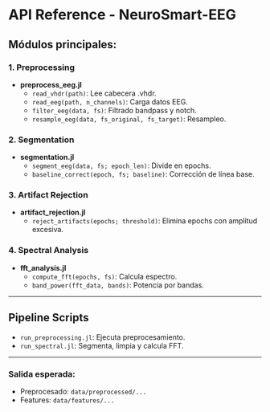 # API Reference - NeuroSmart-EEG

## Módulos principales:

### 1. Preprocessing
- **preprocess_eeg.jl**
  - `read_vhdr(path)`: Lee cabecera .vhdr.
  - `read_eeg(path, n_channels)`: Carga datos EEG.
  - `filter_eeg(data, fs)`: Filtrado bandpass y notch.
  - `resample_eeg(data, fs_original, fs_target)`: Resampleo.

### 2. Segmentation
- **segmentation.jl**
  - `segment_eeg(data, fs; epoch_len)`: Divide en epochs.
  - `baseline_correct(epoch, fs; baseline)`: Corrección de línea base.

### 3. Artifact Rejection
- **artifact_rejection.jl**
  - `reject_artifacts(epochs; threshold)`: Elimina epochs con amplitud excesiva.

### 4. Spectral Analysis
- **fft_analysis.jl**
  - `compute_fft(epochs, fs)`: Calcula espectro.
  - `band_power(fft_data, bands)`: Potencia por bandas.

---

## Pipeline Scripts
- `run_preprocessing.jl`: Ejecuta preprocesamiento.
- `run_spectral.jl`: Segmenta, limpia y calcula FFT.

---

### Salida esperada:
- Preprocesado: `data/preprocessed/...`
- Features: `data/features/...`